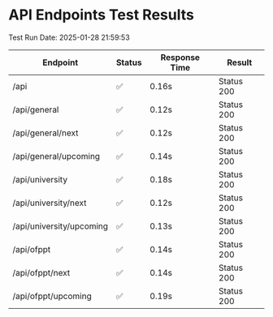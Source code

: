 # API Endpoints Test Results

Test Run Date: 2025-01-28 21:59:53

| Endpoint | Status | Response Time | Result |
|----------|--------|---------------|--------|
| /api | ✅ | 0.16s | Status 200 |
| /api/general | ✅ | 0.12s | Status 200 |
| /api/general/next | ✅ | 0.12s | Status 200 |
| /api/general/upcoming | ✅ | 0.14s | Status 200 |
| /api/university | ✅ | 0.18s | Status 200 |
| /api/university/next | ✅ | 0.12s | Status 200 |
| /api/university/upcoming | ✅ | 0.13s | Status 200 |
| /api/ofppt | ✅ | 0.14s | Status 200 |
| /api/ofppt/next | ✅ | 0.14s | Status 200 |
| /api/ofppt/upcoming | ✅ | 0.19s | Status 200 |
